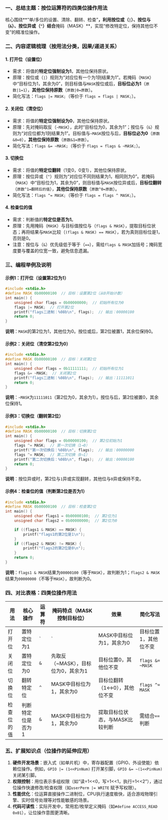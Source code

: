 ### 一、总结主题：按位运算符的四类位操作用法
核心围绕**“单/多位的设置、清除、翻转、检查”**，利用按位或（`|`）、按位与（`&`）、按位异或（`^`）结合**掩码（MASK）**，实现“修改特定位，保持其他位不变”的精准位操作。


### 二、内容逻辑梳理（按用法分类，因果/递进关系）
#### 1. 打开位（设置位）
- 需求：将值的**特定位强制设为1**，其他位保持原状。
- 原理：按位或（`|`）规则为“对应位有一个为1则结果为1”。若掩码（`MASK`）中“目标位为1，其余为0”，则目标值与`MASK`按位或后，**目标位必为1**（`原数|1=1`），**其他位保持原数**（`原数|0=原数`）。
- 简化写法：`flags |= MASK;`（等价于 `flags = flags | MASK;`）。


#### 2. 关闭位（清空位）
- 需求：将值的**特定位强制设为0**，其他位保持原状。
- 原理：先对掩码取反（`~MASK`），此时“目标位为0，其余为1”；按位与（`&`）规则为“对应位都为1则结果为1”。目标值与`~MASK`按位与后，**目标位必为0**（`原数&0=0`），**其他位保持原数**（`原数&1=原数`）。
- 简化写法：`flags &= ~MASK;`（等价于 `flags = flags & ~MASK;`）。


#### 3. 切换位
- 需求：将值的**特定位翻转**（1变0，0变1），其他位保持原状。
- 原理：按位异或（`^`）规则为“对应位不同则结果为1，相同则为0”。若掩码（`MASK`）中“目标位为1，其余为0”，则目标值与`MASK`按位异或后，**目标位翻转**（`原数^1=翻转后的值`），**其他位保持原数**（`原数^0=原数`）。
- 简化写法：`flags ^= MASK;`（等价于 `flags = flags ^ MASK;`）。


#### 4. 检查位的值
- 需求：判断值的**特定位是否为1**。
- 原理：先用掩码（`MASK`）与目标值按位与（`flags & MASK`），提取目标位状态；再将结果与`MASK`比较（`(flags & MASK) == MASK`），若为真则目标位是1，否则是0。
- 注意：按位与（`&`）优先级低于等于（`==`），需给`flags & MASK`加括号；掩码宽度要与覆盖的位宽一致，避免信息遗漏。


### 三、编程举例及说明
#### 示例1：打开位（设置第2位为1）
```c
#include <stdio.h>
#define MASK 0b00000100  // 目标：设置第2位（从0开始计数）
int main() {
    unsigned char flags = 0b00000000;  // 初始所有位为0
    flags |= MASK;  // 打开第2位
    printf("flags二进制：%08b\n", flags);  // 输出：00000100
    return 0;
}
```
**说明**：`MASK`的第2位为1，其他位为0。按位或后，第2位被置1，其余位保持0。


#### 示例2：关闭位（清空第2位为0）
```c
#include <stdio.h>
#define MASK 0b00000100  // 目标：关闭第2位
int main() {
    unsigned char flags = 0b11111111;  // 初始所有位为1
    flags &= ~MASK;  // 关闭第2位
    printf("flags二进制：%08b\n", flags);  // 输出：11111011
    return 0;
}
```
**说明**：`~MASK`为`11111011`（第2位为0，其余为1）。按位与后，第2位被置0，其余位保持1。


#### 示例3：切换位（翻转第2位）
```c
#include <stdio.h>
#define MASK 0b00000100  // 目标：切换第2位
int main() {
    unsigned char flags = 0b00000100;  // 第2位初始为1
    flags ^= MASK;  // 第一次切换（1→0）
    printf("第一次切换后：%08b\n", flags);  // 输出：00000000
    flags ^= MASK;  // 第二次切换（0→1）
    printf("第二次切换后：%08b\n", flags);  // 输出：00000100
    return 0;
}
```
**说明**：按位异或时，第2位与`1`异或实现翻转，其他位与`0`异或保持不变。


#### 示例4：检查位的值（判断第2位是否为1）
```c
#include <stdio.h>
#define MASK 0b00000100  // 目标：检查第2位
int main() {
    unsigned char flags1 = 0b00000100;  // 第2位为1
    unsigned char flags2 = 0b00000000;  // 第2位为0

    if ((flags1 & MASK) == MASK) {
        printf("flags1的第2位是1\n");
    }
    if ((flags2 & MASK) != MASK) {
        printf("flags2的第2位是0\n");
    }
    return 0;
}
```
**说明**：`flags1 & MASK`结果为`00000100`（等于`MASK`），故判断为1；`flags2 & MASK`结果为`00000000`（不等于`MASK`），故判断为0。


### 四、对比表格：四类位操作用法
| 用法         | 核心操作       | 运算符 | 掩码特点（MASK控制目标位） | 效果                     | 简化写法       |
|--------------|----------------|--------|----------------------------|--------------------------|----------------|
| 打开位       | 置特定位为1    | `|`    | MASK中目标位为1，其余为0    | 目标位置1，其他位不变    | `flags |= MASK` |
| 关闭位       | 置特定位为0    | `&`    | 先取反（~MASK），目标位为0，其余为1 | 目标位置0，其他位不变 | `flags &= ~MASK` |
| 切换位       | 翻转特定位     | `^`    | MASK中目标位为1，其余为0    | 目标位翻转（1↔0），其他位不变 | `flags ^= MASK` |
| 检查位的值   | 判断特定位是否为1 | `&`    | MASK中目标位为1，其余为0    | 提取目标位状态，与MASK比较判断 | 需结合`==`判断 |


### 五、扩展知识点（位操作的延伸应用）
1. **硬件开发场景**：嵌入式（如单片机）中，寄存器配置（GPIO、外设使能）依赖位操作。例如，`GPIO |= (1<<PinNum)` 打开某引脚，`GPIO &= ~(1<<PinNum)` 关闭某引脚。
2. **权限控制**：用位表示多组权限（如“读=1<<0，写=1<<1，执行=1<<2”），通过位操作快速修改/检查权限（如`userPerm |= WRITE` 赋予写权限）。
3. **性能优化**：位运算直接操作二进制位，CPU执行速度极快，适合游戏物理引擎、实时信号处理等对性能敏感的场景。
4. **代码可读性**：实际开发中，常用宏/枚举定义掩码（如`#define ACCESS_READ 0x01`），让位操作意图更清晰。